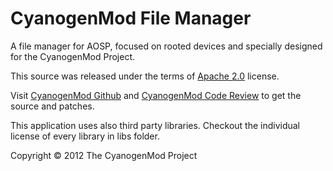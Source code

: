 CyanogenMod File Manager
========================

A file manager for AOSP, focused on rooted devices and specially designed
for the CyanogenMod Project.

This source was released under the terms of
[Apache 2.0](http://www.apache.org/licenses/LICENSE-2.0.html) license.

Visit [CyanogenMod Github](https://github.com/CyanogenMod) and [CyanogenMod
Code Review](http://review.cyanogenmod.com/) to get the source and patches.

This application uses also third party libraries. Checkout the individual
license of every library in libs folder.

Copyright © 2012 The CyanogenMod Project
